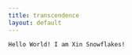 ```yaml
---
title: transcendence
layout: default
---
```


<title>Xin Snowflakes</title>
<code>Hello World! I am Xin Snowflakes!</code>
